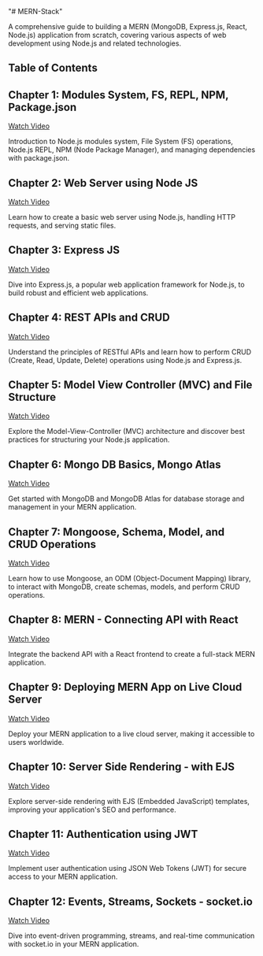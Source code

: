 "# MERN-Stack"

A comprehensive guide to building a MERN (MongoDB, Express.js, React, Node.js) application from scratch, covering various aspects of web development using Node.js and related technologies.

## Table of Contents

## Chapter 1: Modules System, FS, REPL, NPM, Package.json

[Watch Video](https://youtu.be/ChVE-JbtYbM?t=175)

Introduction to Node.js modules system, File System (FS) operations, Node.js REPL, NPM (Node Package Manager), and managing dependencies with package.json.

## Chapter 2: Web Server using Node JS

[Watch Video](https://youtu.be/ChVE-JbtYbM?t=3391)

Learn how to create a basic web server using Node.js, handling HTTP requests, and serving static files.

## Chapter 3: Express JS

[Watch Video](https://youtu.be/ChVE-JbtYbM?t=7631)

Dive into Express.js, a popular web application framework for Node.js, to build robust and efficient web applications.

## Chapter 4: REST APIs and CRUD

[Watch Video](https://youtu.be/ChVE-JbtYbM?t=10913)

Understand the principles of RESTful APIs and learn how to perform CRUD (Create, Read, Update, Delete) operations using Node.js and Express.js.

## Chapter 5: Model View Controller (MVC) and File Structure

[Watch Video](https://youtu.be/ChVE-JbtYbM?t=12836)

Explore the Model-View-Controller (MVC) architecture and discover best practices for structuring your Node.js application.

## Chapter 6: Mongo DB Basics, Mongo Atlas

[Watch Video](https://youtu.be/ChVE-JbtYbM?t=15185)

Get started with MongoDB and MongoDB Atlas for database storage and management in your MERN application.

## Chapter 7: Mongoose, Schema, Model, and CRUD Operations

[Watch Video](https://youtu.be/ChVE-JbtYbM?t=21726)

Learn how to use Mongoose, an ODM (Object-Document Mapping) library, to interact with MongoDB, create schemas, models, and perform CRUD operations.

## Chapter 8: MERN - Connecting API with React

[Watch Video](https://youtu.be/ChVE-JbtYbM?t=26438)

Integrate the backend API with a React frontend to create a full-stack MERN application.

## Chapter 9: Deploying MERN App on Live Cloud Server

[Watch Video](https://youtu.be/ChVE-JbtYbM?t=29487)

Deploy your MERN application to a live cloud server, making it accessible to users worldwide.

## Chapter 10: Server Side Rendering - with EJS

[Watch Video](https://youtu.be/ChVE-JbtYbM?t=31734)

Explore server-side rendering with EJS (Embedded JavaScript) templates, improving your application's SEO and performance.

## Chapter 11: Authentication using JWT

[Watch Video](https://youtu.be/ChVE-JbtYbM?t=34239)

Implement user authentication using JSON Web Tokens (JWT) for secure access to your MERN application.

## Chapter 12: Events, Streams, Sockets - socket.io

[Watch Video](https://youtu.be/ChVE-JbtYbM?t=38550)

Dive into event-driven programming, streams, and real-time communication with socket.io in your MERN application.
